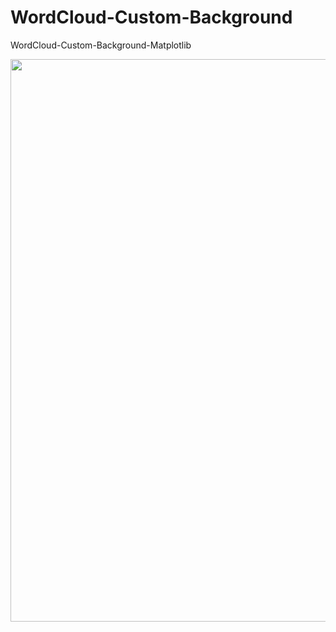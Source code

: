 # WordCloud-Custom-Background
WordCloud-Custom-Background-Matplotlib


<img src="wine-maskpng" width="720" height="900">
